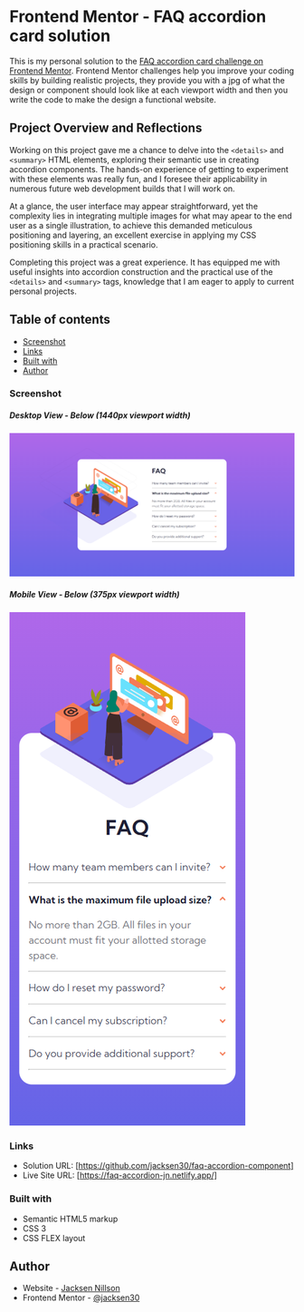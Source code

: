 # Frontend Mentor - FAQ accordion card solution

This is my personal solution to the [FAQ accordion card challenge on Frontend Mentor](https://www.frontendmentor.io/challenges/faq-accordion-card-XlyjD0Oam). Frontend Mentor challenges help you improve your coding skills by building realistic projects, they provide you with a jpg of what the design or component should look like at each viewport width and then you write the code to make the design a functional website.

## Project Overview and Reflections

Working on this project gave me a chance to delve into the `<details>` and `<summary>` HTML elements, exploring their semantic use in creating accordion components. The hands-on experience of getting to experiment with these elements was really fun, and I foresee their applicability in numerous future web development builds that I will work on.

At a glance, the user interface may appear straightforward, yet the complexity lies in integrating multiple images for what may apear to the end user as a single illustration, to achieve this demanded meticulous positioning and layering, an excellent exercise in applying my CSS positioning skills in a practical scenario.

Completing this project was a great experience. It has equipped me with useful insights into accordion construction and the practical use of the `<details>` and `<summary>` tags, knowledge that I am eager to apply to current personal projects.



## Table of contents

  - [Screenshot](#screenshot)
  - [Links](#links)
  - [Built with](#built-with)
  - [Author](#author)

### Screenshot
##### Desktop View - Below (1440px viewport width)
![Desktop Screenshot](./images/desktop-finished.png)

##### Mobile View - Below (375px viewport width)
![Mobile Screenshot](./images/mobile-finished.png)


### Links

- Solution URL: [https://github.com/jacksen30/faq-accordion-component]
- Live Site URL: [https://faq-accordion-jn.netlify.app/]

### Built with

- Semantic HTML5 markup
- CSS 3
- CSS FLEX layout

## Author

- Website - [Jacksen Nillson](https://devbyjacksen.com/)
- Frontend Mentor - [@jacksen30](https://www.frontendmentor.io/profile/jacksen30)

